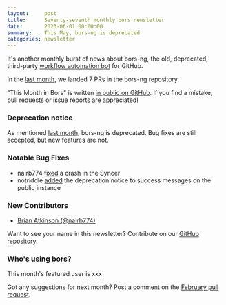 ```yaml
---
layout:     post
title:      Seventy-seventh monthly bors newsletter
date:       2023-06-01 00:00:00
summary:    This May, bors-ng is deprecated
categories: newsletter
---
```


It's another monthly burst of news about bors-ng, the old, deprecated, third-party [workflow automation bot](https://github.com/lvgl/lv_binding_rust/issues/99) for GitHub.

In the [last month](https://github.com/bors-ng/bors-ng/pulls?q=is%3Apr+is%3Amerged+closed%3A2023-05-01..2023-05-31),
we landed 7 PRs in the bors-ng repository.

"This Month in Bors" is written [in public on GitHub][GitHub for TMiB].
If you find a mistake, pull requests or issue reports are appreciated!

[GitHub for TMiB]: https://github.com/bors-ng/bors-ng.github.io


### Deprecation notice

As mentioned [last month](https://bors.tech/newsletter/2023/05/01/tmib-76/), bors-ng is deprecated. Bug fixes are still accepted, but new features are not.


### Notable Bug Fixes

* nairb774 [fixed](https://github.com/bors-ng/bors-ng/pull/1666) a crash in the Syncer
* notriddle [added](https://github.com/bors-ng/bors-ng/pull/1645) the deprecation notice to success messages on the public instance


### New Contributors

* [Brian Atkinson (@nairb774)](https://github.com/nairb774)

Want to see your name in this newsletter? Contribute on our [GitHub repository](https://github.com/bors-ng/bors-ng).


### Who's using bors?

This month's featured user is xxx

Got any suggestions for next month?
Post a comment on the [February pull request](https://github.com/bors-ng/bors-ng.github.io/pull/___).
